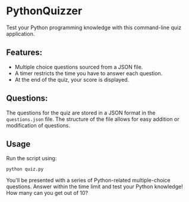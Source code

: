 # PythonQuizzer

Test your Python programming knowledge with this command-line quiz application.

## Features:
- Multiple choice questions sourced from a JSON file.
- A timer restricts the time you have to answer each question.
- At the end of the quiz, your score is displayed.

## Questions:
The questions for the quiz are stored in a JSON format in the `questions.json` file. The structure of the file allows for easy addition or modification of questions.

## Usage

Run the script using:

```
python quiz.py
```

You'll be presented with a series of Python-related multiple-choice questions. Answer within the time limit and test your Python knowledge! How many can you get out of 10?
